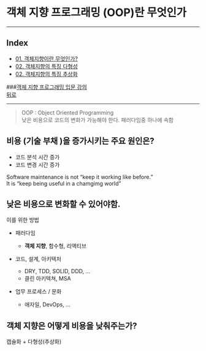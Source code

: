 # 객체 지향 프로그래밍 (OOP)란 무엇인가 

----

## Index
* [01. 객체지향이란 무엇인가? ](01_OOP.md)
* [02. 객체지향의 특징 다형성 ](02_Polymorphism.md)
* [02. 객체지향의 특징 추상화 ](03_Abstraction.md)

 
###[객체 지향 프로그래밍 입문 강의](https://www.inflearn.com/course/%EA%B0%9D%EC%B2%B4-%EC%A7%80%ED%96%A5-%ED%94%84%EB%A1%9C%EA%B7%B8%EB%9E%98%EB%B0%8D-%EC%9E%85%EB%AC%B8)         
[뒤로](../README.md)  

----

> OOP : Object Oriented Programming   
> 낮은 비용으로 코드의 변화가 가능해야 한다. 패러다임중 하나에 속함 

## 비용 (기술 부채 )을 증가시키는 주요 원인은?
- 코드 분석 시간 증가
- 코드 변경 시간 증가

Software maintenance is not “keep it working like before.” <br>
It is “keep being useful in a chamgimg world”

## 낮은 비용으로 변화할 수 있어야함.

이를 위한 방법

- 패러다임
    - **객체 지향**, 함수형, 리액티브
    
- 코드, 설계, 아키텍처
    - DRY, TDD, SOLID, DDD, …
    - 클린 아키텍쳐, MSA
    
- 업무 프로세스 / 문화
    - 애자일, DevOps, …


## 객체 지향은 어떻게 비용을 낮춰주는가?
캡슐화 + 다형성(추상화)






